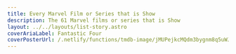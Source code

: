 ```yaml
---
title: Every Marvel Film or Series that is Show
description: The 61 Marvel films or series that is Show
layout: ../../layouts/list-story.astro
coverAriaLabel: Fantastic Four
coverPosterUrl: /.netlify/functions/tmdb-image/jMUPejkcMQdm3bygnm8q5uWJV6q.webp?transparent=0
---
```


